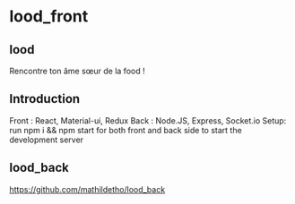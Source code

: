
# lood_front
## lood
Rencontre ton âme sœur de la food !

## Introduction
Front : React, Material-ui, Redux Back : Node.JS, Express, Socket.io
Setup:
run npm i && npm start for both front and back side to start the development server

## lood_back
https://github.com/mathildetho/lood_back
